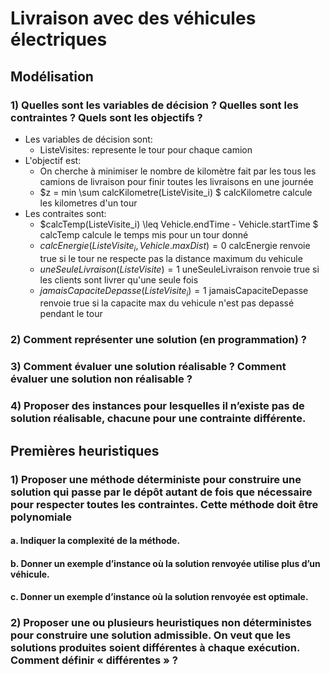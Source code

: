 # Livraison avec des véhicules électriques

## Modélisation

### 1) Quelles sont les variables de décision ? Quelles sont les contraintes ? Quels sont les objectifs ?

- Les variables de décision sont:
  - ListeVisites: represente le tour pour chaque camion
- L'objectif est:
  - On cherche à minimiser le nombre de kilomètre fait par les tous les camions de livraison pour finir toutes les livraisons en une journée
  - $z = min \sum calcKilometre(ListeVisite_i) $ calcKilometre calcule les kilometres d'un tour
- Les contraites sont:
  - $calcTemp(ListeVisite_i) \leq Vehicle.endTime - Vehicle.startTime $ calcTemp calcule le temps mis pour un tour donné
  - $calcEnergie(ListeVisite_i, Vehicle.maxDist) = 0$ calcEnergie renvoie true si le tour ne respecte pas la distance maximum du vehicule
  - $uneSeuleLivraison(ListeVisite) = 1$ uneSeuleLivraison renvoie true si les clients sont livrer qu'une seule fois
  - $jamaisCapaciteDepasse(ListeVisite_i) = 1$ jamaisCapaciteDepasse renvoie true si la capacite max du vehicule n'est pas depassé pendant le tour
  

### 2) Comment représenter une solution (en programmation) ?

### 3) Comment évaluer une solution réalisable ? Comment évaluer une solution non réalisable ?

### 4) Proposer des instances pour lesquelles il n’existe pas de solution réalisable, chacune pour une contrainte différente.

## Premières heuristiques

### 1) Proposer une méthode déterministe pour construire une solution qui passe par le dépôt autant de fois que nécessaire pour respecter toutes les contraintes. Cette méthode doit être polynomiale

#### a. Indiquer la complexité de la méthode.

#### b. Donner un exemple d’instance où la solution renvoyée utilise plus d’un véhicule.

#### c. Donner un exemple d’instance où la solution renvoyée est optimale.

### 2) Proposer une ou plusieurs heuristiques non déterministes pour construire une solution admissible. On veut que les solutions produites soient différentes à chaque exécution. Comment définir « différentes » ?